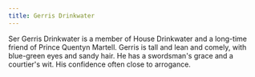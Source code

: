 ```yaml
---
title: Gerris Drinkwater
---
```


Ser Gerris Drinkwater is a member of House Drinkwater and a long-time friend of Prince Quentyn Martell. Gerris is tall and lean and comely, with blue-green eyes and sandy hair. He has a swordsman's grace and a courtier's wit. His confidence often close to arrogance.


